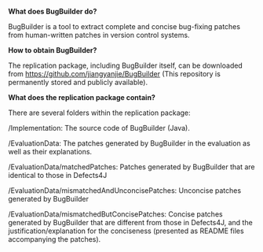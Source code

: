 **What does BugBuilder do?**

BugBuilder is a tool to extract complete and concise bug-fixing patches from human-written patches in version control systems. 

**How to obtain BugBuilder?**

The replication package, including BugBuilder itself, can be downloaded from https://github.com/jiangyanjie/BugBuilder (This repository is permanently stored and publicly available).

**What does the replication package contain?**

There are several folders within the replication package:

/Implementation: The source code of BugBuilder (Java).

/EvaluationData: The patches generated by BugBuilder in the evaluation as well as their explanations.

/EvaluationData/matchedPatches: Patches generated by BugBuilder that are identical to those in Defects4J

/EvaluationData/mismatchedAndUnconcisePatches: Unconcise patches generated by BugBuilder

/EvaluationData/mismatchedButConcisePatches: Concise patches generated by BugBuilder that are different from those in Defects4J, and the justification/explanation for the conciseness (presented as README files accompanying the patches).
